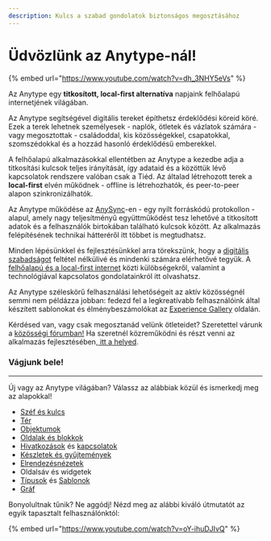 ```yaml
---
description: Kulcs a szabad gondolatok biztonságos megosztásához
---
```


# Üdvözlünk az Anytype-nál!

{% embed url="https://www.youtube.com/watch?v=dh_3NHY5eVs" %}

Az Anytype egy **titkosított, local-first alternatíva** napjaink felhőalapú internetjének világában.&#x20;

Az Anytype segítségével digitális tereket építhetsz érdeklődési köreid köré. Ezek a terek lehetnek személyesek - naplók, ötletek és vázlatok számára - vagy megosztottak - családoddal, kis közösségekkel, csapatokkal, szomszédokkal és a hozzád hasonló érdeklődésű emberekkel.

A felhőalapú alkalmazásokkal ellentétben az Anytype a kezedbe adja a titkosítási kulcsok teljes irányítását, így adataid és a közöttük lévő kapcsolatok rendszere valóban csak a Tiéd. Az általad létrehozott terek a **local-first** elvén működnek - offline is létrehozhatók, és peer-to-peer alapon szinkronizálhatók.&#x20;

Az Anytype működése az [AnySync](https://tech.anytype.io/any-sync/overview)-en - egy nyílt forráskódú protokollon - alapul, amely nagy teljesítményű együttműködést tesz lehetővé a titkosított adatok és a felhasználók birtokában található kulcsok között. Az alkalmazás felépítésének technikai hátteréről itt többet is megtudhatsz.

Minden lépésünkkel és fejlesztésünkkel arra törekszünk, hogy a [digitális szabadságot](https://youtu.be/6Hyr881Xi8A?si=tVftb8x9V5koMt0U) feltétel nélkülivé és mindenki számára elérhetővé tegyük. A [felhőalapú és a local-first internet](https://blog.anytype.io/from-cloud-to-local-first/) közti külöbségekről, valamint a technológiával kapcsolatos gondolatainkról itt olvashatsz.

Az Anytype széleskörű felhasználási lehetőségeit az aktív közösségnél semmi nem példázza jobban: fedezd fel a legkreatívabb felhasználóink által készített sablonokat és élménybeszámolókat az [Experience Gallery](https://gallery.any.coop) oldalán.&#x20;

Kérdésed van, vagy csak megosztanád velünk ötleteidet? Szeretettel várunk a [közösségi fórumban!](https://community.anytype.io) Ha szeretnél közreműködni és részt venni az alkalmazás fejlesztésében,[ itt a helyed](https://github.com/orgs/anyproto/discussions).

### Vágjunk bele!

***

Új vagy az Anytype világában? Válassz az alábbiak közül és ismerkedj meg az alapokkal!

* [Széf és kulcs](basics/vault-and-key.md)
* [Tér](basics/space/)
* [Objektumok](basics/object-editor/)
* [Oldalak és blokkok](basics/object-editor/blocks.md)
* [Hivatkozások](anytype-basics/object-editor/linking-objects.md) és [kapcsolatok](basics/relations/)
* [Készletek és gyűjtemények](basics/sets-and-collections/)
* [Elrendezésnézetek](basics/sets-and-collections/views.md)
* Oldalsáv és widgetek
* [Típusok](basics/types/) és [Sablonok](basics/types/templates.md)
* [Gráf](basics/graph.md)

Bonyolultnak tűnik? Ne aggódj! Nézd meg az alábbi kiváló útmutatót az egyik tapasztalt felhasználónktól:

{% embed url="https://www.youtube.com/watch?v=oY-ihuDJIvQ" %}